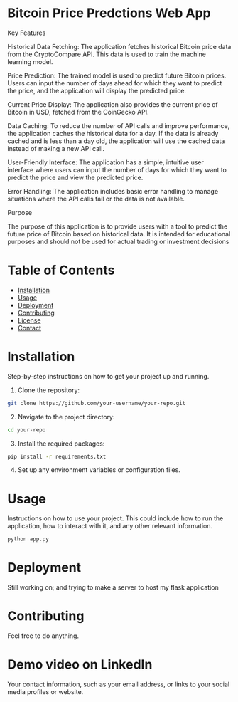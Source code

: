 
# Bitcoin Price Predctions Web App

Key Features

Historical Data Fetching: The application fetches historical Bitcoin price data from the CryptoCompare API. This data is used to train the machine learning model.

Price Prediction: The trained model is used to predict future Bitcoin prices. Users can input the number of days ahead for which they want to predict the price, and the application will display the predicted price.

Current Price Display: The application also provides the current price of Bitcoin in USD, fetched from the CoinGecko API.

Data Caching: To reduce the number of API calls and improve performance, the application caches the historical data for a day. If the data is already cached and is less than a day old, the application will use the cached data instead of making a new API call.

User-Friendly Interface: The application has a simple, intuitive user interface where users can input the number of days for which they want to predict the price and view the predicted price.

Error Handling: The application includes basic error handling to manage situations where the API calls fail or the data is not available.

Purpose

The purpose of this application is to provide users with a tool to predict the future price of Bitcoin based on historical data. It is intended for educational purposes and should not be used for actual trading or investment decisions

# Table of Contents

- [Installation](#installation)
- [Usage](#usage)
- [Deployment](#deployment)
- [Contributing](#contributing)
- [License](#license)
- [Contact](#contact)

# Installation

Step-by-step instructions on how to get your project up and running.

1. Clone the repository:

```bash
git clone https://github.com/your-username/your-repo.git
```

2. Navigate to the project directory:

```bash
cd your-repo
```

3. Install the required packages:

```bash
pip install -r requirements.txt
```

4. Set up any environment variables or configuration files.

# Usage

Instructions on how to use your project. This could include how to run the application, how to interact with it, and any other relevant information.

```bash
python app.py
```

# Deployment

Still working on; and trying to make a server to host my flask application

# Contributing

Feel free to do anything.

# Demo video on LinkedIn

Your contact information, such as your email address, or links to your social media profiles or website.

